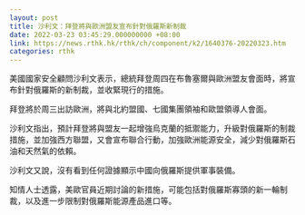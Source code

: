 ```yaml
---
layout: post
title: 沙利文：拜登將與歐洲盟友宣布針對俄羅斯新制裁
date: 2022-03-23 03:45:29.000000000 +08:00
link: https://news.rthk.hk/rthk/ch/component/k2/1640376-20220323.htm
categories: rthk
---
```


美國國家安全顧問沙利文表示，總統拜登周四在布魯塞爾與歐洲盟友會面時，將宣布針對俄羅斯的新制裁，並收緊現行的措施。

拜登將於周三出訪歐洲，將與北約盟國、七國集團領袖和歐盟領導人會面。 

沙利文指出，預計拜登將與盟友一起增強烏克蘭的抵禦能力，升級對俄羅斯的制裁措施，並加強西方聯盟，又會宣布聯合行動，加強歐洲能源安全，減少對俄羅斯石油和天然氣的依賴。

沙利文又說，沒有看到任何證據顯示中國向俄羅斯提供軍事裝備。 

知情人士透露，美歐官員近期討論的新措施，可能包括對俄羅斯寡頭的新一輪制裁，以及進一步限制對俄羅斯能源產品進口等。
